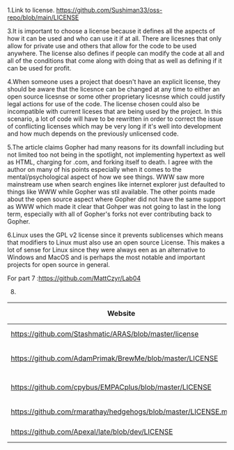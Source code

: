 1.Link to license. https://github.com/Sushiman33/oss-repo/blob/main/LICENSE 

3.It is important to choose a license because it defines all the aspects of how it can be used and who can use it if at all. There are licesnes that only allow for private use and others that allow for the code to be used anywhere. The license also defines if people can modify the code at all and all of the conditions that come along with doing that as well as defining if it can be used for profit.

4.When someone uses a project that doesn't have an explicit license, they should be aware that the licesnce can be changed at any time to either an open source licesnse or some other proprietary licesnse which could justify legal actions for use of the code. The license chosen could also be incompatible with current liceses that are being used by the project. In this scenario, a lot of code will have to be rewritten in order to correct the issue of conflicting licenses which may be very long if it's well into development and how much depends on the previously unlicensed code.

5.The article claims Gopher had many reasons for its downfall including but not limited too not being in the spotlight, not implementing hypertext as well as HTML, charging for .com, and forking itself to death. I agree with the author on many of his points especially when it comes to the mental/psychological aspect of how we see things. WWW saw more mainstream use when search engines like internet explorer just defaulted to things like WWW while Gopher was stil available. The other points made about the open source aspect where Gopher did not have the same support as WWW which made it clear that Gohper was not going to last in the long term, especially with all of Gopher's forks not ever contributing back to Gopher.

6.Linux uses the GPL v2 license since it prevents sublicenses which means that modifiers to Linux must also use an open source License. This makes a lot of sense for Linux since they were always een as an alternative to Windows and MacOS and is perhaps the most notable and important projects for open source in general.

For part 7 :https://github.com/MattCzyr/Lab04

8.
Website | License Present | License
---------|:----------|:-------
https://github.com/Stashmatic/ARAS/blob/master/license| Yes | MIT License
https://github.com/AdamPrimak/BrewMe/blob/master/LICENSE | Yes | Apache License 2.0
https://github.com/cpybus/EMPACplus/blob/master/LICENSE | Yes | Apache License 2.0
https://github.com/rmarathay/hedgehogs/blob/master/LICENSE.md| Yes | MIT License
https://github.com/Apexal/late/blob/dev/LICENSE | Yes | MIT License
